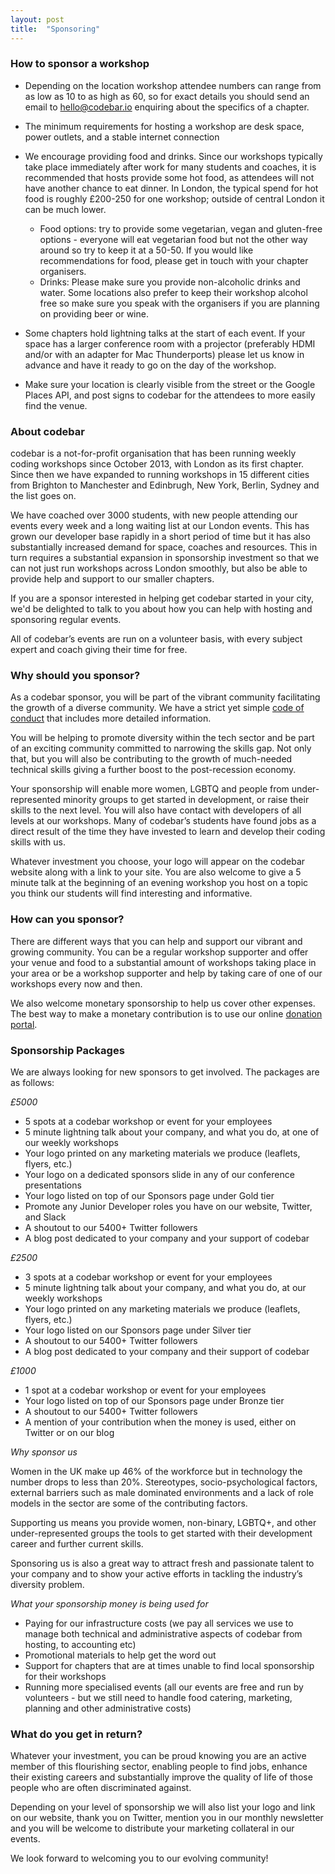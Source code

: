 ```yaml
---
layout: post
title:  "Sponsoring"
---
```


### How to sponsor a workshop

- Depending on the location workshop attendee numbers can range from as low as 10 to as high as 60, so for exact details you should send an email to hello@codebar.io enquiring about the specifics of a chapter.

- The minimum requirements for hosting a workshop are desk space, power outlets, and a stable internet connection

- We encourage providing food and drinks. Since our workshops typically take place immediately after work for many students and coaches, it is recommended that hosts provide some hot food, as attendees will not have another chance to eat dinner. In London, the typical spend for hot food is roughly £200-250 for one workshop; outside of central London it can be much lower.

  - Food options: try to provide some vegetarian, vegan and gluten-free options - everyone will eat vegetarian food but not the other way around so try to keep it at a 50-50.  If you would like recommendations for food, please get in touch with your chapter organisers.
  - Drinks: Please make sure you provide non-alcoholic drinks and water. Some locations also prefer to keep their workshop alcohol free so make sure you speak with the organisers  if you are planning on providing beer or wine.


- Some chapters hold lightning talks at the start of each event. If your space has a larger conference room with a projector (preferably HDMI and/or with an adapter for Mac Thunderports) please let us know in advance and have it ready to go on the day of the workshop.

- Make sure your location is clearly visible  from the street or the Google Places API,  and post signs to codebar for the attendees to more easily find the venue.

### About codebar

codebar is a not-for-profit organisation that has been running weekly coding workshops since October 2013, with London as its first chapter. Since then we have expanded to running workshops in 15 different cities from  Brighton to Manchester and Edinbrugh, New York, Berlin, Sydney and the list goes on.

We have coached over 3000 students, with new people attending our events every week and a long waiting list at our London events. This has grown our developer base rapidly in a short period of time but it has also substantially increased demand for space, coaches and resources. This in turn requires a substantial expansion in sponsorship investment so that we can not just run workshops across London smoothly, but also be able to provide help and support to our smaller chapters.

If you are a sponsor interested in helping get codebar started in your city, we'd be delighted to talk to you about how you can help with hosting and sponsoring regular events.

All of codebar’s events are run on a volunteer basis, with every subject expert and coach giving their time for free.

### Why should you sponsor?

As a codebar sponsor, you will be part of the vibrant community facilitating the growth of a diverse community. We have a strict yet simple [code of conduct](https://codebar.io/code-of-conduct) that includes more detailed information.

You will be helping to promote diversity within the tech sector and be part of an exciting community committed to narrowing the skills gap. Not only that, but you will also be contributing to the growth of much-needed technical skills giving a further boost to the post-recession economy.

Your sponsorship will enable more women, LGBTQ and people from under-represented minority groups to get started in development, or raise their skills to the next level. You will also have contact with developers of all levels at our workshops. Many of codebar’s students have found jobs as a direct result of the time they have invested to learn and develop their coding skills with us.

Whatever investment you choose, your logo will appear on the codebar website along with a link to your site. You are also welcome to give a 5 minute talk at the beginning of an evening workshop you host on a topic you think our students will find interesting and informative.


### How can you sponsor?

There are different ways that you can help and support our vibrant and growing community. You can be a regular workshop supporter and offer your venue and food to a substantial amount of workshops taking place in your area or be a workshop supporter and help by taking care of one of our workshops every now and then.

We also welcome monetary sponsorship to help us cover other expenses. The best way to make a monetary contribution is to use our online [donation portal](https://donate.codebar.io).


### Sponsorship Packages

We are always looking for new sponsors to get involved. The packages are as follows:

*£5000*

- 5 spots at a codebar workshop or event for your employees
- 5 minute lightning talk about your company, and what you do, at one of our weekly workshops
- Your logo printed on any marketing materials we produce (leaflets, flyers, etc.)
- Your logo on a dedicated sponsors slide in any of our conference presentations
- Your logo listed on top of our Sponsors page under Gold tier
- Promote any Junior Developer roles you have on our website, Twitter, and Slack
- A shoutout to our 5400+ Twitter followers
- A blog post dedicated to your company and your support of codebar

*£2500*

- 3 spots at a codebar workshop or event for your employees
- 5 minute lightning talk about your company, and what you do, at our weekly workshops
- Your logo printed on any marketing materials we produce (leaflets, flyers, etc.)
- Your logo listed on our Sponsors page under Silver tier
- A shoutout to our 5400+ Twitter followers
- A blog post dedicated to your company and their support of codebar


*£1000*

- 1 spot at a codebar workshop or event for your employees
- Your logo listed on top of our Sponsors page under Bronze tier
- A shoutout to our 5400+ Twitter followers
- A mention of your contribution when the money is used, either on Twitter or on our blog


*Why sponsor us*

Women in the UK make up 46% of the workforce but in technology the number drops to less than 20%. Stereotypes, socio-psychological factors, external barriers such as male dominated environments and a lack of role models in the sector are some of the contributing factors.

Supporting us means you provide women, non-binary, LGBTQ+, and other under-represented groups the tools to get started with their development career and further current skills.

Sponsoring us is also a great way to attract fresh and passionate talent to your company and to show your active efforts in tackling the industry’s diversity problem.


*What your sponsorship money is being used for*

- Paying for our infrastructure costs (we pay all services we use to manage both technical and administrative aspects of codebar from hosting, to accounting etc)
- Promotional materials to help get the word out
- Support for chapters that are at times unable to find local sponsorship for their workshops
- Running more specialised events (all our events are free and run by volunteers - but we still need to handle food catering, marketing, planning and other administrative costs)

### What do you get in return?

Whatever your investment, you can be proud knowing you are an active member of this flourishing sector, enabling people to find jobs, enhance their existing careers and substantially improve the quality of life of those people who are often discriminated against.

Depending on your level of sponsorship we will also list your logo and link on our website, thank you on Twitter, mention you in our monthly newsletter and you will be welcome to distribute your marketing collateral in our events.

We look forward to welcoming you to our evolving community!
